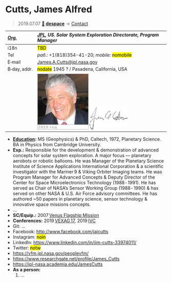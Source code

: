 # Cutts, James Alfred
> 2019.07.07 **[🚀](../index/index.md) [despace](index.md)** → [Contact](contact.md)

|*[Org.](contact.md)*|*[JPL](zz_jpl.md), US. Solar System Exploration Directorate, Program Manager*|
|:--|:--|
|i18n| <mark>TBD</mark> |
|Tel|*раб.:* +1(818)354-41-20; *mobile:* <mark>nomobile</mark> |
|E‑mail| <James.A.Cutts@jpl.nasa.gov> |
|B‑day, addr.| <mark>nodate</mark> 1945 ? / Pasadena, California, USA |
|| [![](f/contact/c/cutts_001_photo_thumb.jpg)](f/contact/c/cutts_001_photo.jpg) [![](f/contact/c/cutts_001_sign_thumb.jpg)](f/contact/c/cutts_001_sign.png) |

   - **[Education](edu.md):** MS (Geophysics) & PhD, Caltech, 1972, Planetary Science. BA in Physics from Cambridge University.
   - **Exp.:** Responsible for the development & demonstration of advanced concepts for solar system exploration. A major focus — planetary aerobots or robotic balloons. He was Manager of the Planetary Science Institute of Science Applications International Corporation & a scientific investigator with the Mariner 9 & Viking Orbiter Imaging teams. He was Program Manager for Advanced Concepts & Deputy Director of the Center for Space Microelectronics Technology (1988 ‑ 1991). He has served as Chair of NASA’s Sensor Working Group (1988 ‑ 1990) & has served on other NASA & U.S. Air Force advisory committees. He has authored ~50 papers in planetary science, sensor technology & innovative space missions concepts.
   - …
   - **SC/Equip.:** 2007 [Venus Flagship Mission](venus_flagship_mission.md)
   - **Conferences:** 2019 [VEXAG 17](vexag_2019.md), 2019 [IVC](ivc_2019.md)
   - Git: …
   - Facebook: <http://www.facebook.com/jajcutts>
   - Instagram: <mark>noin</mark>
   - LinkedIn: <https://www.linkedin.com/in/jim-cutts-33974011/>
   - Twitter: <mark>notw</mark>
   - <https://vfm.jpl.nasa.gov/peoplevfm/>
   - <https://www.researchgate.net/profile/James_Cutts>
   - <https://jpl-nasa.academia.edu/JamesCutts>
   - **As a person:**
      1. …
